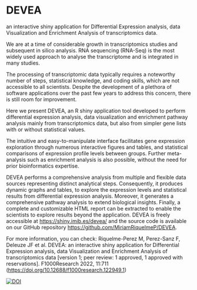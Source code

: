 # DEVEA
an interactive shiny application for Differential Expression analysis, data Visualization and Enrichment Analysis of transcriptomics data.

We are at a time of considerable growth in transcriptomics studies and subsequent in silico analysis. RNA sequencing (RNA-Seq) is the most widely used approach to analyse the transcriptome and is integrated in many studies. 

The processing of transcriptomic data typically requires a noteworthy number of steps, statistical knowledge, and coding skills, which are not accessible to all scientists. Despite the development of a plethora of software applications over the past few years to address this concern, there is still room for improvement. 

Here we present DEVEA, an R shiny application tool developed to perform differential expression analysis, data visualization and enrichment pathway analysis mainly from transcriptomics data, but also from simpler gene lists with or without statistical values. 

The intuitive and easy-to-manipulate interface facilitates gene expression exploration through numerous interactive figures and tables, and statistical comparisons of expression profile levels between groups. Further meta-analysis such as enrichment analysis is also possible, without the need for prior bioinformatics expertise.

DEVEA performs a comprehensive analysis from multiple and flexible data sources representing distinct analytical steps. Consequently, it produces dynamic graphs and tables, to explore the expression levels and statistical results from differential expression analysis. Moreover, it generates a comprehensive pathway analysis to extend biological insights. Finally, a complete and customizable HTML report can be extracted to enable the scientists to explore results beyond the application. DEVEA is freely accessible at https://shiny.imib.es/devea/ and the source code is available on our GitHub repository https://github.com/MiriamRiquelmeP/DEVEA.


For more information, you can check: Riquelme-Perez M, Perez-Sanz F, Deleuze JF et al. DEVEA: an interactive shiny application for Differential Expression analysis, data Visualization and Enrichment Analysis of transcriptomics data [version 1; peer review: 1 approved, 1 approved with reservations]. F1000Research 2022, 11:711 (https://doi.org/10.12688/f1000research.122949.1)
 
 [![DOI](https://zenodo.org/badge/501792238.svg)](https://zenodo.org/badge/latestdoi/501792238)

